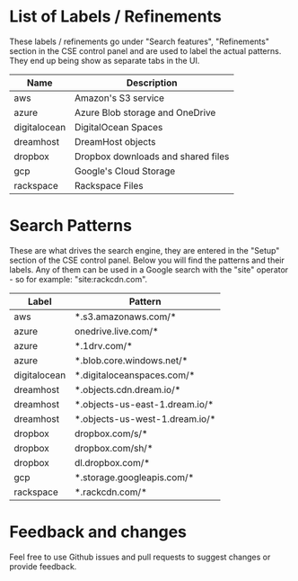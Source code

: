 # List of Labels / Refinements
These labels / refinements go under "Search features", "Refinements" section
in the CSE control panel and are used to label the actual patterns. They end up
being show as separate tabs in the UI.

| Name         |  Description                       |
|--------------|------------------------------------|
| aws          | Amazon's S3 service                |
| azure        | Azure Blob storage and OneDrive    |
| digitalocean | DigitalOcean Spaces                |
| dreamhost    | DreamHost objects                  |
| dropbox      | Dropbox downloads and shared files |
| gcp          | Google's Cloud Storage             |
| rackspace    | Rackspace Files                    |

# Search Patterns
These are what drives the search engine, they are entered in the "Setup" section
of the CSE control panel. Below you will find the patterns and their labels.
Any of them can be used in a Google search with the "site" operator - so for
example: "site:rackcdn.com".

|  Label       | Pattern                         |
|--------------|---------------------------------|
| aws          | \*.s3.amazonaws.com/*           |
| azure        | onedrive.live.com/*             |
| azure        | \*.1drv.com/*                   |
| azure        | \*.blob.core.windows.net/*      |
| digitalocean | \*.digitaloceanspaces.com/*     |
| dreamhost    | \*.objects.cdn.dream.io/*       |
| dreamhost    | \*.objects-us-east-1.dream.io/* |
| dreamhost    | \*.objects-us-west-1.dream.io/* |
| dropbox      | dropbox.com/s/*                 |
| dropbox      | dropbox.com/sh/*                |
| dropbox      | dl.dropbox.com/*                |
| gcp          | \*.storage.googleapis.com/*     |
| rackspace    | \*.rackcdn.com/*                |

# Feedback and changes
Feel free to use Github issues and pull requests to suggest changes or
provide feedback.
